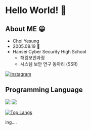 # Hello World! 🙌  

## About ME 😀
- Choi Yesung
- 2005.09.19 🐔
- Hansei Cyber Security High School
  - 해킹보안과정
  - 시스템 보안 연구 동아리 (SSR)

[![Instagram](https://img.shields.io/badge/Instagram-e4405f?style=for-the-badge&logo=instagram&logoColor=white)](https://www.instagram.com/dPtjd_/)

## Programming Language
<img src="https://img.shields.io/badge/C-A8B9CC?style=flat-square&logo=C&logoColor=white"/></a>
<img src="https://img.shields.io/badge/Python-3766AB?style=flat-square&logo=Python&logoColor=white"/></a>



[![Top Langs](https://github-readme-stats.vercel.app/api/top-langs/?username=CHOIYESUNG&layout=compact&theme=dracula)](https://github.com/CHOIYESUNG/)


ing....
